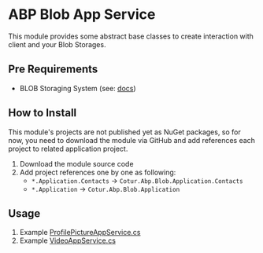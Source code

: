 # ABP Blob App Service

This module provides some abstract base classes to create interaction with client and your Blob Storages.

## Pre Requirements

-   BLOB Storaging System (see: [docs](https://docs.abp.io/en/abp/latest/Blob-Storing))

## How to Install

This module's projects are not published yet as NuGet packages, so for now, you need to download the module via GitHub and add references each project to related application project.

1. Download the module source code
2. Add project references one by one as following:
    - `*.Application.Contacts` -> `Cotur.Abp.Blob.Application.Contacts`
    - `*.Application` -> `Cotur.Abp.Blob.Application`

## Usage

1. Example [ProfilePictureAppService.cs](https://github.com/cotur/abp-blob-app-service/blob/2283c2c9d014fa1efc007041000892ac3a282682/host/Services/ProfilePictureAppService.cs)
2. Example [VideoAppService.cs](https://github.com/cotur/abp-blob-app-service/blob/2283c2c9d014fa1efc007041000892ac3a282682/host/Services/VideoAppService.cs)
